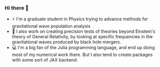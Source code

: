 ### Hi there 👋
- ⚡ I'm a graduate student in Physics trying to advance methods for gravitational wave population analysis
- 🔭 I also work on creating precision tests of theories beyond Einstein's theory of General Relativity, by looking at specific frequencies in the gravitational waves produced by black hole mergers. 
- 💻 I'm a big fan of the Julia programming language, and end up doing most of my numerical work there. But I also tend to create packages with some sort of JAX backend.


<!--
**Potatoasad/Potatoasad** is a ✨ _special_ ✨ repository because its `README.md` (this file) appears on your GitHub profile.

Here are some ideas to get you started:

- 🔭 I’m currently working on ...
- 🌱 I’m currently learning ...
- 👯 I’m looking to collaborate on ...
- 🤔 I’m looking for help with ...
- 💬 Ask me about ...
- 📫 How to reach me: ...
- 😄 Pronouns: ...
- ⚡ Fun fact: ...
-->
